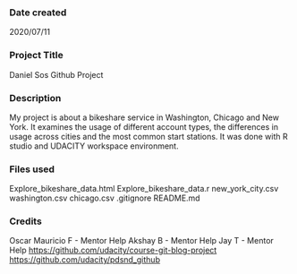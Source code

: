 ### Date created
2020/07/11

### Project Title
Daniel Sos Github Project

### Description
My project is about a bikeshare service in Washington, Chicago and New York. It examines the usage of different account types, the differences in usage across cities and the most common start stations. It was done with R studio and UDACITY workspace environment.

### Files used
Explore_bikeshare_data.html
Explore_bikeshare_data.r
new_york_city.csv
washington.csv
chicago.csv
.gitignore
README.md

### Credits
Oscar Mauricio F - Mentor Help
Akshay B - Mentor Help
Jay T - Mentor Help
https://github.com/udacity/course-git-blog-project
https://github.com/udacity/pdsnd_github
